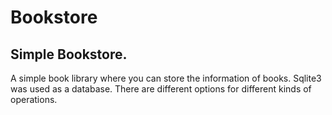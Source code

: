 # Bookstore
Simple Bookstore.
-----------------
A simple book library where you can store the information of books. Sqlite3 was used as a database. There are different options for different kinds of operations.
